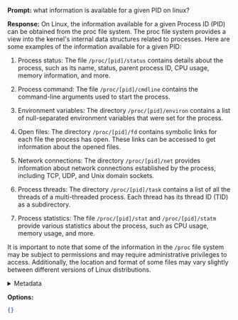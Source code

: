 **Prompt:**
what information is available for a given PID on linux?

**Response:**
On Linux, the information available for a given Process ID (PID) can be obtained from the proc file system. The proc file system provides a view into the kernel's internal data structures related to processes. Here are some examples of the information available for a given PID:

1. Process status: The file `/proc/[pid]/status` contains details about the process, such as its name, status, parent process ID, CPU usage, memory information, and more.

2. Process command: The file `/proc/[pid]/cmdline` contains the command-line arguments used to start the process.

3. Environment variables: The directory `/proc/[pid]/environ` contains a list of null-separated environment variables that were set for the process.

4. Open files: The directory `/proc/[pid]/fd` contains symbolic links for each file the process has open. These links can be accessed to get information about the opened files.

5. Network connections: The directory `/proc/[pid]/net` provides information about network connections established by the process, including TCP, UDP, and Unix domain sockets.

6. Process threads: The directory `/proc/[pid]/task` contains a list of all the threads of a multi-threaded process. Each thread has its thread ID (TID) as a subdirectory.

7. Process statistics: The file `/proc/[pid]/stat` and `/proc/[pid]/statm` provide various statistics about the process, such as CPU usage, memory usage, and more.

It is important to note that some of the information in the `/proc` file system may be subject to permissions and may require administrative privileges to access. Additionally, the location and format of some files may vary slightly between different versions of Linux distributions.

<details><summary>Metadata</summary>

- Duration: 9709 ms
- Datetime: 2023-07-13T10:04:57.498648
- Model: gpt-3.5-turbo-0613

</details>

**Options:**
```json
{}
```

